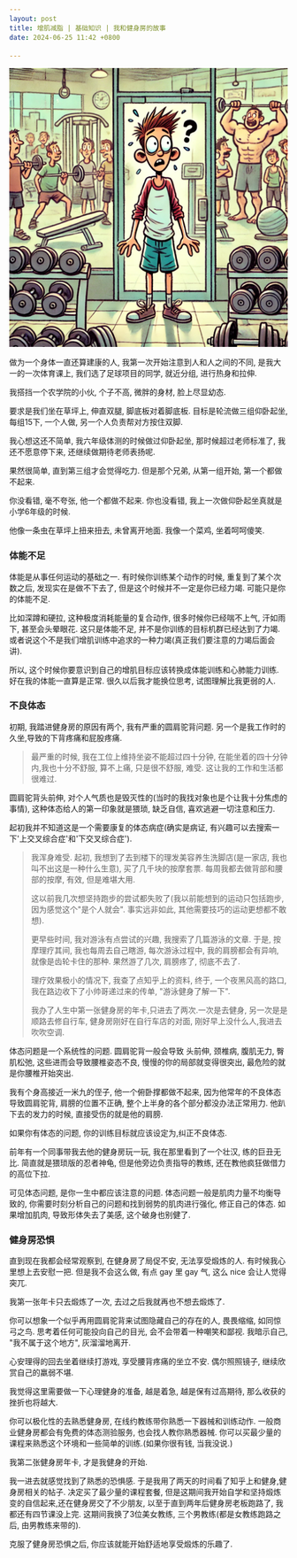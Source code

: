 ```yaml
---
layout: post
title: 增肌减脂 | 基础知识 | 我和健身房的故事 
date: 2024-06-25 11:42 +0800

---
```


![一个瘦弱的第一次进健身房的菜鸟， 充满恐惧, cartoon](https://github.com/lyleLH/image-repo/blob/master/images/1617698f2729e556ffed58fdab5f1327.webp%20copy.png?raw=true)

做为一个身体一直还算建康的人, 我第一次开始注意到人和人之间的不同, 是我大一的一次体育课上, 我们选了足球项目的同学, 就近分组, 进行热身和拉伸.

我搭挡一个农学院的小伙, 个子不高, 微胖的身材, 脸上尽显幼态.

要求是我们坐在草坪上, 伸直双腿, 脚底板对着脚底板. 目标是轮流做三组仰卧起坐, 每组15下, 一个人做, 另一个人负责帮对方按住双脚.

我心想这还不简单, 我六年级体测的时候做过仰卧起坐, 那时候超过老师标准了, 我还不愿意停下来, 还继续做期待老师表扬呢.

果然很简单, 直到第三组才会觉得吃力. 但是那个兄弟, 从第一组开始, 第一个都做不起来.

你没看错, 毫不夸张, 他一个都做不起来. 你也没看错, 我上一次做仰卧起坐真就是小学6年级的时候.

他像一条虫在草坪上扭来扭去, 未曾离开地面. 我像一个菜鸡, 坐着呵呵傻笑.

### 体能不足

体能是从事任何运动的基础之一. 有时候你训练某个动作的时候, 重复到了某个次数之后, 发现实在是做不下去了, 但是这个时候并不一定是你已经力竭. 可能只是你的体能不足.

比如深蹲和硬拉, 这种极度消耗能量的复合动作, 很多时候你已经喘不上气, 汗如雨下, 甚至会头晕眼花. 这只是体能不足, 并不是你训练的目标机群已经达到了力竭. 或者说这个不是我们增肌训练中追求的一种力竭(真正我们要注意的力竭后面会讲).

所以, 这个时候你要意识到自己的增肌目标应该转换成体能训练和心肺能力训练. 好在我的体能一直算是正常. 很久以后我才能换位思考, 试图理解比我更弱的人.

### 不良体态

初期, 我踏进健身房的原因有两个, 我有严重的圆肩驼背问题. 另一个是我工作时的久坐,导致的下背疼痛和屁股疼痛.

> 最严重的时候, 我在工位上维持坐姿不能超过四十分钟, 在能坐着的四十分钟内,我也十分不舒服, 算不上痛, 只是很不舒服, 难受. 这让我的工作和生活都很难过.

圆肩驼背头前伸, 对个人气质也是毁灭性的(当时的我找对象也是个让我十分焦虑的事情), 这种体态给人的第一印象就是猥琐, 缺乏自信, 喜欢逃避一切注意和压力.

起初我并不知道这是一个需要康复的体态病症(确实是病证, 有兴趣可以去搜索一下'上交叉综合症'和'下交叉综合症').

>我浑身难受. 起初, 我想到了去到楼下的理发美容养生洗脚店(是一家店, 我也叫不出这是一种什么生意), 买了几千块的按摩套票. 每周我都去做背部和腰部的按摩, 有效, 但是难堪大用.
>
>这以前我几次想坚持跑步的尝试都失败了(我以前能想到的运动只包括跑步, 因为感觉这个"是个人就会". 事实远非如此, 其他需要技巧的运动更想都不敢想).
>
>更早些时间, 我对游泳有点尝试的兴趣, 我搜索了几篇游泳的文章. 于是, 按摩理疗其间, 我也每周去自己瞎游, 每次游泳过程中, 我的肩膀都会有异响, 就像是齿轮卡住的那种. 果然游了几次, 肩膀疼了, 彻底不去了.
>
>理疗效果极小的情况下, 我查了点知乎上的资料, 终于, 一个夜黑风高的路口, 我在路边收下了小帅哥递过来的传单, "游泳健身了解一下".
>
>我办了人生中第一张健身房的年卡,只进去了两次.一次是去健身, 另一次是是顺路去修自行车, 健身房刚好在自行车店的对面, 
刚好早上没什么人,我进去吹吹空调.

体态问题是一个系统性的问题. 圆肩驼背一般会导致 头前伸, 颈椎病, 腹肌无力, 臀肌松弛, 这些进而会导致腰椎姿态不良, 慢慢的你的局部就变得很突出, 最危险的就是你腰椎开始突出.

我有个身高接近一米九的侄子, 他一个俯卧撑都做不起来, 因为他常年的不良体态导致圆肩驼背, 肩膀的位置不正确, 整个上半身的各个部分都没办法正常用力. 他趴下去的发力的时候, 直接受伤的就是他的肩膀.

如果你有体态的问题, 你的训练目标就应该设定为,纠正不良体态.

前年有一个同事带我去他的健身房玩一玩, 我在那里看到了一个壮汉, 练的巨丑无比. 简直就是猥琐版的忍者神龟, 但是他旁边负责指导的教练, 还在教他疯狂做借力的高位下拉.

可见体态问题, 是你一生中都应该注意的问题. 体态问题一般是肌肉力量不均衡导致的, 你需要时刻分析自己的问题和找到弱势的肌肉进行强化, 修正自己的体态. 如果增加肌肉, 导致形体失去了美感, 这个破身也别健了. 

### 健身房恐惧

直到现在我都会经常观察到, 在健身房了局促不安, 无法享受煅炼的人. 有时候我心里想上去安慰一把. 但是我不会这么做, 有点 gay 里 gay 气, 这么 nice 会让人觉得突兀.

我第一张年卡只去煅炼了一次, 去过之后我就再也不想去煅炼了.

你可以想象一个似乎再用圆肩驼背来试图隐藏自己的存在的人, 畏畏缩缩, 如同惊弓之鸟. 思考着任何可能投向自己的目光, 会不会带着一种嘲笑和鄙视. 我暗示自己, "我不属于这个地方", 灰溜溜地离开.

心安理得的回去坐着继续打游戏, 享受腰背疼痛的坐立不安. 偶尔照照镜子, 继续欣赏自己的羸弱不堪.

我觉得这里需要做一下心理健身的准备, 越是着急, 越是保有过高期待, 那么收获的挫折也将越大.

你可以极化性的去熟悉健身房, 在线约教练带你熟悉一下器械和训练动作. 一般商业健身房都会有免费的体态测验服务, 也会找人教你熟悉器械. 你可以买最少量的课程来熟悉这个环境和一些简单的训练.(如果你很有钱, 当我没说.)

我第二张健身房年卡, 才是我健身的开始.

我一进去就感觉找到了熟悉的恐惧感. 于是我用了两天的时间看了知乎上和健身,健身房相关的帖子. 决定买了最少量的课程套餐, 但是这期间我开始自学和坚持煅炼变的自信起来,还在健身房交了不少朋友, 以至于直到两年后健身房老板跑路了, 我都还有四节课没上完. 这期间我换了3位美女教练, 三个男教练(都是女教练跑路之后, 由男教练来带的).

克服了健身房恐惧之后, 你应该就能开始舒适地享受煅炼的乐趣了.

